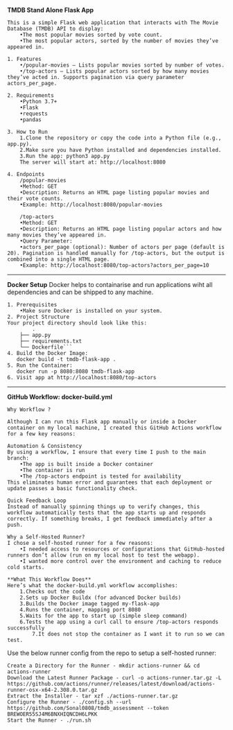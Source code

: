 **TMDB Stand Alone Flask App**
```
This is a simple Flask web application that interacts with The Movie Database (TMDB) API to display:
	•The most popular movies sorted by vote count.
	•The most popular actors, sorted by the number of movies they’ve appeared in.

1. Features
	•/popular-movies — Lists popular movies sorted by number of votes.
	•/top-actors — Lists popular actors sorted by how many movies they’ve acted in. Supports pagination via query parameter actors_per_page.

2. Requirements
	•Python 3.7+
	•Flask
	•requests
	•pandas

3. How to Run
	1.Clone the repository or copy the code into a Python file (e.g., app.py).
	2.Make sure you have Python installed and dependencies installed.
	3.Run the app: python3 app.py
	The server will start at: http://localhost:8080

4. Endpoints
	/popular-movies
	•Method: GET
	•Description: Returns an HTML page listing popular movies and their vote counts.
	•Example: http://localhost:8080/popular-movies

	/top-actors
	•Method: GET
	•Description: Returns an HTML page listing popular actors and how many movies they’ve appeared in.
	•Query Parameter:
	•actors_per_page (optional): Number of actors per page (default is 20). Pagination is handled manually for /top-actors, but the output is combined into a single HTML page.
	•Example: http://localhost:8080/top-actors?actors_per_page=10
```
-------------------------------------------------------------------------------------------------------------------------------------------------------------------------------------------------------------------------------------

**Docker Setup**
Docker helps to containarise and run applications wiht all dependencies and can be shipped to any machine.
```
1. Prerequisites
	•Make sure Docker is installed on your system.
2. Project Structure
Your project directory should look like this:
        .
	├── app.py
	├── requirements.txt
	└── Dockerfile```
4. Build the Docker Image: 
   docker build -t tmdb-flask-app .
5. Run the Container:  
   docker run -p 8080:8080 tmdb-flask-app
6. Visit app at http://localhost:8080/top-actors
```
-------------------------------------------------------------------------------------------------------------------------------------------------------------------------------------------------------------------------------------
**GitHub Workflow: docker-build.yml**
```
Why Workflow ?

Although I can run this Flask app manually or inside a Docker container on my local machine, I created this GitHub Actions workflow for a few key reasons:

Automation & Consistency
By using a workflow, I ensure that every time I push to the main branch:
	•The app is built inside a Docker container
	•The container is run
	•The /top-actors endpoint is tested for availability
This eliminates human error and guarantees that each deployment or update passes a basic functionality check.

Quick Feedback Loop
Instead of manually spinning things up to verify changes, this workflow automatically tests that the app starts up and responds correctly. If something breaks, I get feedback immediately after a push.

Why a Self-Hosted Runner?
I chose a self-hosted runner for a few reasons:
	•I needed access to resources or configurations that GitHub-hosted runners don’t allow (run on my local host to test the webapp).
	•I wanted more control over the environment and caching to reduce cold starts.

**What This Workflow Does**
Here’s what the docker-build.yml workflow accomplishes:
	1.Checks out the code
	2.Sets up Docker Buildx (for advanced Docker builds)
	3.Builds the Docker image tagged my-flask-app
	4.Runs the container, mapping port 8080
	5.Waits for the app to start up (simple sleep command)
	6.Tests the app using a curl call to ensure /top-actors responds successfully
        7.It does not stop the container as I want it to run so we can test.
```
Use the below runner config from the repo to setup a self-hosted runner:
```
Create a Directory for the Runner - mkdir actions-runner && cd actions-runner 
Download the Latest Runner Package - curl -o actions-runner.tar.gz -L https://github.com/actions/runner/releases/latest/download/actions-runner-osx-x64-2.308.0.tar.gz 
Extract the Installer - tar xzf ./actions-runner.tar.gz 
Configure the Runner - ./config.sh --url https://github.com/Sonal0808/tmdb_assessment --token BREWOER55SJ4M6BNXHIQNCDH6LPKK 
Start the Runner - ./run.sh
```
